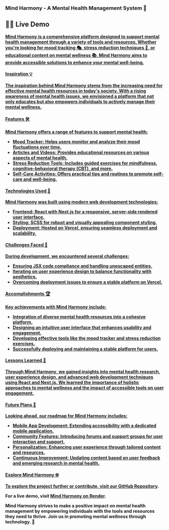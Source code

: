 ### Mind Harmony - A Mental Health Management System 🌱

## 🚀🌐 Live Demo
 <a href="https://mind-harmony-frontend.onrender.com"><strong>

Mind Harmony is a comprehensive platform designed to support mental health management through a variety of tools and resources. Whether you're looking for mood tracking 🎭, stress reduction techniques 🌿, or educational content on mental wellness 📚, Mind Harmony aims to provide accessible solutions to enhance your mental well-being.

#### Inspiration 💡
The inspiration behind Mind Harmony stems from the increasing need for effective mental health resources in today's society. With a rising awareness of mental health issues, we envisioned a platform that not only educates but also empowers individuals to actively manage their mental wellness.

#### Features 🛠️
Mind Harmony offers a range of features to support mental health:

- **Mood Tracker**: Helps users monitor and analyze their mood fluctuations over time.
- **Articles and Videos**: Provides educational resources on various aspects of mental health.
- **Stress Reduction Tools**: Includes guided exercises for mindfulness, cognitive-behavioral therapy (CBT), and more.
- **Self-Care Activities**: Offers practical tips and routines to promote self-care and well-being.

#### Technologies Used 🚀
Mind Harmony was built using modern web development technologies:

- **Frontend**: React with Next.js for a responsive, server-side rendered user interface.
- **Styling**: SCSS for robust and visually appealing component styling.
- **Deployment**: Hosted on Vercel, ensuring seamless deployment and scalability.

#### Challenges Faced 🤔
During development, we encountered several challenges:

- Ensuring JSX code compliance and handling unescaped entities.
- Iterating on user experience design to balance functionality with aesthetics.
- Overcoming deployment issues to ensure a stable platform on Vercel.

#### Accomplishments 🏆
Key achievements with Mind Harmony include:

- Integration of diverse mental health resources into a cohesive platform.
- Designing an intuitive user interface that enhances usability and engagement.
- Developing effective tools like the mood tracker and stress reduction exercises.
- Successfully deploying and maintaining a stable platform for users.

#### Lessons Learned 📝
Through Mind Harmony, we gained insights into mental health research, user experience design, and advanced web development techniques using React and Next.js. We learned the importance of holistic approaches to mental wellness and the impact of accessible tools on user engagement.

#### Future Plans 🌟
Looking ahead, our roadmap for Mind Harmony includes:

- **Mobile App Development**: Extending accessibility with a dedicated mobile application.
- **Community Features**: Introducing forums and support groups for user interaction and support.
- **Personalization**: Enhancing user experience through tailored content and resources.
- **Continuous Improvement**: Updating content based on user feedback and emerging research in mental health.

#### Explore Mind Harmony 🌐
To explore the project further or contribute, visit our [GitHub Repository](https://github.com/mindharmony/project).

For a live demo, visit [Mind Harmony on Render](https://mind-harmony-frontend.onrender.com/).

Mind Harmony strives to make a positive impact on mental health management by empowering individuals with the tools and resources they need to thrive. Join us in promoting mental wellness through technology. 🌈

